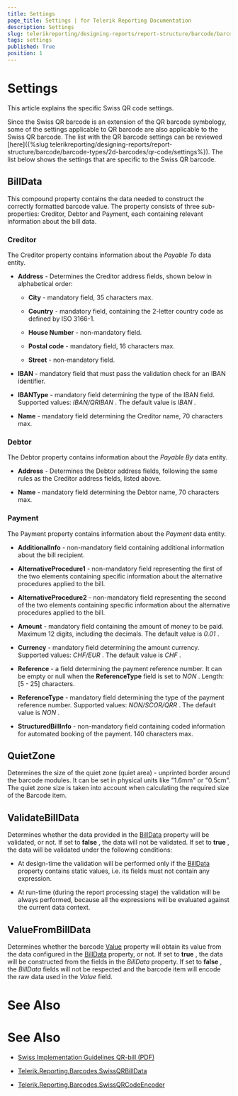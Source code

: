 ```yaml
---
title: Settings
page_title: Settings | for Telerik Reporting Documentation
description: Settings
slug: telerikreporting/designing-reports/report-structure/barcode/barcode-types/2d-barcodes/swiss-qr-code/settings
tags: settings
published: True
position: 1
---
```


# Settings



This article explains the specific Swiss QR code settings.

Since the Swiss QR barcode is an extension of the QR barcode symbology, some of the settings applicable to QR barcode are also applicable to the Swiss QR barcode.         The list with the QR barcode settings can be reviewed [here]({%slug telerikreporting/designing-reports/report-structure/barcode/barcode-types/2d-barcodes/qr-code/settings%}).         The list below shows the settings that are specific to the Swiss QR barcode.       

## BillData

This compound property contains the data needed to construct the correctly formatted barcode value.           The property consists of three sub-properties: Creditor, Debtor and Payment, each containing relevant information about the bill data.         

### Creditor

The Creditor property contains information about the *Payable To*  data entity.             

* __Address__  - Determines the Creditor address fields, shown below in alphabetical order:                 

   + __City__  - mandatory field, 35 characters max.                     

   + __Country__  - mandatory field, containing the 2-letter country code as defined by ISO 3166-1.                     

   + __House Number__  - non-mandatory field.                     

   + __Postal code__  - mandatory field, 16 characters max.                     

   + __Street__  - non-mandatory field.                     

* __IBAN__  - mandatory field that must pass the validation check for an IBAN identifier.                 

* __IBANType__  - mandatory field determining the type of the IBAN field. Supported values: *IBAN/QRIBAN* . The default value is *IBAN* .                 

* __Name__  - mandatory field determining the Creditor name, 70 characters max.                 

### Debtor

The Debtor property contains information about the *Payable By*  data entity.             

* __Address__  - Determines the Debtor address fields, following the same rules as the Creditor address fields, listed above.                 

* __Name__  - mandatory field determining the Debtor name, 70 characters max.                 

### Payment

The Payment property contains information about the *Payment*  data entity.             

* __AdditionalInfo__  - non-mandatory field containing additional information about the bill recipient.                 

* __AlternativeProcedure1__  - non-mandatory field representing the first of the two elements containing specific information about the alternative procedures applied to the bill.                 

* __AlternativeProcedure2__  - non-mandatory field representing the second of the two elements containing specific information about the alternative procedures applied to the bill.                 

* __Amount__  - mandatory field containing the amount of money to be paid. Maximum 12 digits, including the decimals. The default value is *0.01* .                 

* __Currency__  - mandatory field determining the amount currency. Supported values: *CHF/EUR* . The default value is *CHF* .                 

* __Reference__  - a field determining the payment reference number. It can be empty or null when the __ReferenceType__  field is set to *NON* . Length: [5 - 25] characters.                 

* __ReferenceType__  - mandatory field determining the type of the payment reference number. Supported values: *NON/SCOR/QRR* . The default value is *NON* .                 

* __StructuredBillInfo__  - non-mandatory field containing coded information for automated booking of the payment. 140 characters max.                 

## QuietZone

Determines the size of the quiet zone (quiet area) - unprinted border around the barcode modules. It can be set in physical units like "1.6mm" or "0.5cm".           The quiet zone size is taken into account when calculating the required size of the Barcode item.         

## ValidateBillData

Determines whether the data provided in the  [BillData](/reporting/api/Telerik.Reporting.Barcodes.SwissQRCodeEncoder#Telerik_Reporting_Barcodes_SwissQRCodeEncoder_BillData)  property will be validated, or not.           If set to __false__ , the data will not be validated.           If set to __true__ , the data will be validated under the following conditions:         

* At design-time the validation will be performed only if the  [BillData](/reporting/api/Telerik.Reporting.Barcodes.SwissQRCodeEncoder#Telerik_Reporting_Barcodes_SwissQRCodeEncoder_BillData)  property contains static values, i.e. its fields must not contain any expression.             

* At run-time (during the report processing stage) the validation will be always performed, because all the expressions will be evaluated against the current data context.             

## ValueFromBillData

Determines whether the barcode  [Value](/reporting/api/Telerik.Reporting.Barcode#Telerik_Reporting_Barcode_Value)  property will obtain its value from the data configured in the  [BillData](/reporting/api/Telerik.Reporting.Barcodes.SwissQRCodeEncoder#Telerik_Reporting_Barcodes_SwissQRCodeEncoder_BillData)  property, or not.           If set to __true__ , the data will be constructed from the fields in the *BillData*  property.           If set to __false__ , the *BillData*  fields will not be respected and the barcode item will encode the raw data used in the *Value*  field.         

# See Also

# See Also

 * [          Swiss Implementation Guidelines QR-bill (PDF)
        ](https://www.paymentstandards.ch/dam/downloads/ig-qr-bill-2019-en.pdf)

 * [Telerik.Reporting.Barcodes.SwissQRBillData](/reporting/api/Telerik.Reporting.Barcodes.SwissQRBillData) 

 * [Telerik.Reporting.Barcodes.SwissQRCodeEncoder](/reporting/api/Telerik.Reporting.Barcodes.SwissQRCodeEncoder) 
